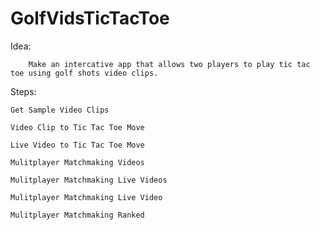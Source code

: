 # GolfVidsTicTacToe

Idea:

        Make an intercative app that allows two players to play tic tac toe using golf shots video clips.

Steps:

    Get Sample Video Clips
    
    Video Clip to Tic Tac Toe Move
    
    Live Video to Tic Tac Toe Move
    
    Mulitplayer Matchmaking Videos
    
    Mulitplayer Matchmaking Live Videos
    
    Mulitplayer Matchmaking Live Video
    
    Mulitplayer Matchmaking Ranked
